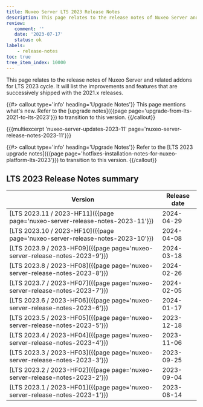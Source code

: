 ```yaml
---
title: Nuxeo Server LTS 2023 Release Notes
description: This page relates to the release notes of Nuxeo Server and related addons for the 2023 cycle.
review:
   comment: ''
   date: '2023-07-17'
   status: ok
labels:
    - release-notes
toc: true
tree_item_index: 10000
---
```


This page relates to the release notes of Nuxeo Server and related addons for LTS 2023 cycle. It will list the improvements and features that are successively shipped with the 2021.x releases.


{{#> callout type='info' heading='Upgrade Notes'}}
This page mentions what's new. Refer to the [upgrade notes]({{page page='upgrade-from-lts-2021-to-lts-2023'}}) to transition to this version.
{{/callout}}

{{{multiexcerpt 'nuxeo-server-updates-2023-11' page='nuxeo-server-release-notes-2023-11'}}}

{{#> callout type='info' heading='Upgrade Notes'}}
Refer to the [LTS 2023 upgrade notes]({{page page='hotfixes-installation-notes-for-nuxeo-platform-lts-2023'}}) to transition to this version.
{{/callout}}

## LTS 2023 Release Notes summary

| Version                                                                       | Release date                 |
| ----------------------------------------------------------------------------- | ---------------------------- |
| [LTS 2023.11 / 2023-HF11]({{page page='nuxeo-server-release-notes-2023-11'}}) | 2024-04-29 |
| [LTS 2023.10 / 2023-HF10]({{page page='nuxeo-server-release-notes-2023-10'}}) | 2024-04-08 |
| [LTS 2023.9 / 2023-HF09]({{page page='nuxeo-server-release-notes-2023-9'}}) | 2024-03-18 |
| [LTS 2023.8 / 2023-HF08]({{page page='nuxeo-server-release-notes-2023-8'}}) | 2024-02-26 |
| [LTS 2023.7 / 2023-HF07]({{page page='nuxeo-server-release-notes-2023-7'}}) | 2024-02-05 |
| [LTS 2023.6 / 2023-HF06]({{page page='nuxeo-server-release-notes-2023-6'}}) | 2024-01-17 |
| [LTS 2023.5 / 2023-HF05]({{page page='nuxeo-server-release-notes-2023-5'}}) | 2023-12-18 |
| [LTS 2023.4 / 2023-HF04]({{page page='nuxeo-server-release-notes-2023-4'}}) | 2023-11-06 |
| [LTS 2023.3 / 2023-HF03]({{page page='nuxeo-server-release-notes-2023-3'}}) | 2023-09-25 |
| [LTS 2023.2 / 2023-HF02]({{page page='nuxeo-server-release-notes-2023-2'}}) | 2023-09-04 |
| [LTS 2023.1 / 2023-HF01]({{page page='nuxeo-server-release-notes-2023-1'}}) | 2023-08-14 |










